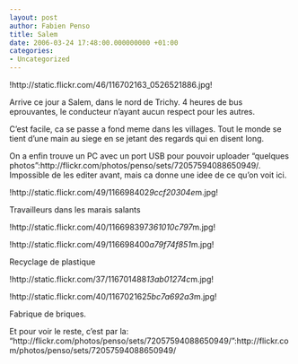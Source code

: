 ```yaml
---
layout: post
author: Fabien Penso
title: Salem
date: 2006-03-24 17:48:00.000000000 +01:00
categories:
- Uncategorized
---
```

<p>!http://static.flickr.com/46/116702163_0526521886.jpg!</p>

<p>Arrive ce jour a Salem, dans le nord de Trichy. 4 heures de bus eprouvantes, le conducteur n’ayant aucun respect pour les autres.</p>

<p>C’est facile, ca se passe a fond meme dans les villages. Tout le monde se tient d’une main au siege en se jetant des regards qui en disent long.</p>

<p>On a enfin trouve un PC avec un port USB pour pouvoir uploader “quelques photos”:http://flickr.com/photos/penso/sets/72057594088650949/. Impossible de les editer avant, mais ca donne une idee de ce qu’on voit ici.</p>

<p>!http://static.flickr.com/49/116698402<em>9ccf20304e</em>m.jpg!</p>

<p>Travailleurs dans les marais salants</p>

<p>!http://static.flickr.com/40/116698397<em>361010c797</em>m.jpg!</p>

<p>!http://static.flickr.com/49/116698400<em>a79f74f851</em>m.jpg!</p>

<p>Recyclage de plastique</p>

<p>!http://static.flickr.com/37/116701488<em>13ab01274c</em>m.jpg!</p>

<p>!http://static.flickr.com/40/116702162<em>5bc7a692a3</em>m.jpg!</p>

<p>Fabrique de briques.</p>

<p>Et pour voir le reste, c’est par la: “http://flickr.com/photos/penso/sets/72057594088650949/”:http://flickr.com/photos/penso/sets/72057594088650949/</p>
